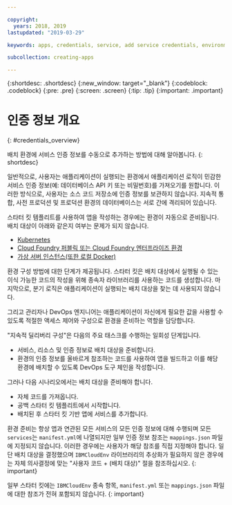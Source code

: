 ```yaml
---

copyright:
  years: 2018, 2019
lastupdated: "2019-03-29"

keywords: apps, credentials, service, add service credentials, environment, deployment

subcollection: creating-apps

---
```


{:shortdesc: .shortdesc}
{:new_window: target="_blank"}
{:codeblock: .codeblock}
{:pre: .pre}
{:screen: .screen}
{:tip: .tip}
{:important: .important}

# 인증 정보 개요
{: #credentials_overview}

배치 환경에 서비스 인증 정보를 수동으로 추가하는 방법에 대해 알아봅니다.
{: shortdesc}

<!-- After PUP: Maybe provide links to the credentials section of the programming guides, such as https://cloud.ibm.com/docs/swift/cloudnative/configuration.html#configuration-->

일반적으로, 사용자는 애플리케이션이 실행되는 환경에서 애플리케이션 로직이 민감한 서비스 인증 정보(예: 데이터베이스 API 키 또는 비밀번호)를 가져오기를 원합니다. 이러한 방식으로, 사용자는 소스 코드 저장소에 인증 정보를 보관하지 않습니다. 지속적 통합, 사전 프로덕션 및 프로덕션 환경의 데이터베이스는 서로 간에 격리되어 있습니다.

스타터 킷 템플리트를 사용하여 앱을 작성하는 경우에는 환경이 자동으로 준비됩니다. 배치 대상이 아래와 같은지 여부는 문제가 되지 않습니다.
  * [Kubernetes](/docs/apps?topic=creating-apps-add-credentials-kube)
  * [Cloud Foundry 퍼블릭 또는 Cloud Foundry 엔터프라이즈 환경](/docs/apps?topic=creating-apps-add-credentials-cf)
  * [가상 서버 인스턴스(또한 로컬 Docker)](/docs/apps?topic=creating-apps-add-credentials-vsi)
  
환경 구성 방법에 대한 단계가 제공됩니다. 스타터 킷은 배치 대상에서 실행될 수 있는 이식 가능한 코드의 작성을 위해 종속자 라이브러리를 사용하는 코드를 생성합니다. 마지막으로, 분기 로직은 애플리케이션이 실행되는 배치 대상을 찾는 데 사용되지 않습니다.

그리고 관리자나 DevOps 엔지니어는 애플리케이션이 자신에게 필요한 값을 사용할 수 있도록 적절한 액세스 제어와 구성으로 환경을 준비하는 역할을 담당합니다.

"지속적 딜리버리 구성"은 다음의 주요 태스크를 수행하는 일회성 단계입니다.
 * 서비스, 리소스 및 인증 정보로 배치 대상을 준비합니다.
 * 환경의 인증 정보를 올바르게 참조하는 코드를 사용하여 앱을 빌드하고 이를 해당 환경에 배치할 수 있도록 DevOps 도구 체인을 작성합니다.

그러나 다음 시나리오에서는 배치 대상을 준비해야 합니다.
 * 자체 코드를 가져옵니다.
 * 공백 스타터 킷 템플리트에서 시작합니다.
 * 배치된 후 스타터 킷 기반 앱에 서비스를 추가합니다.

환경 준비는 항상 앱과 연관된 모든 서비스의 모든 인증 정보에 대해 수행되며 모든 `services`는 `manifest.yml`에 나열되지만 일부 인증 정보 참조는 `mappings.json` 파일에 지정되지 않습니다. 이러한 경우에는 사용자가 해당 참조를 직접 지정해야 합니다. 일단 배치 대상을 결정했으며 `IBMCloudEnv` 라이브러리의 추상화가 필요하지 않은 경우에는 자체 의사결정에 맞는 "사용자 코드 + (배치 대상)" 절을 참조하십시오.
{: important}

일부 스타터 킷에는 `IBMCloudEnv` 종속 항목, `manifest.yml` 또는 `mappings.json` 파일에 대한 참조가 전혀 포함되지 않습니다.
{: important}
